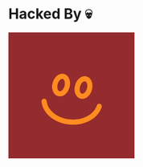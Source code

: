 # Hacked By 💀

<img src="https://github.com/y9nhjy/y9nhjy/blob/main/smile.jpg" width="251" height="251">
